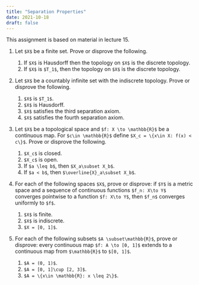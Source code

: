 ```yaml
---
title: "Separation Properties"
date: 2021-10-18
draft: false
---
```


This assignment is based on material in lecture 15.

1. Let `$X$` be a finite set. Prove or disprove the following.
    1. If `$X$` is Hausdorff then the topology on `$X$` is the discrete topology.
    2. If `$X$` is `$T_1$`, then the topology on `$X$` is the discrete topology.

2. Let `$X$` be a countably infinite set with the indiscrete topology. Prove or disprove the following.
    1. `$X$` is `$T_1$`.
    2. `$X$` is Hausdorff.
    3. `$X$` satisfies the third separation axiom.
    4. `$X$` satisfies the fourth separation axiom.

3. Let `$X$` be a topological space and `$f: X \to \mathbb{R}$` be a continuous map. For `$c\in \mathbb{R}$` define `$X_c = \{x\in X: f(x) < c\}$`. Prove or disprove the following.
    1. `$X_c$` is closed.
    2. `$X_c$` is open.
    3. If `$a \leq b$`, then `$X_a\subset X_b$`.
    4. If `$a < b$`, then `$\overline{X}_a\subset X_b$`.

4. For each of the following spaces `$X$`, prove or disprove: if `$Y$` is a metric space and a sequence of continuous functions `$f_n: X\to Y$` converges pointwise to a function `$f: X\to Y$`, then `$f_n$` converges uniformly to `$f$`.
    1. `$X$` is finite.
    2. `$X$` is indiscrete.
    3. `$X = [0, 1]$`.

5. For each of the following subsets `$A \subset\mathbb{R}$`, prove or disprove: every continuous map `$f: A \to [0, 1]$` extends to a continuous map from `$\mathbb{R}$` to `$[0, 1]$`.
    1. `$A = (0, 1)$`.
    2. `$A = [0, 1]\cup [2, 3]$`.
    3. `$A = \{x\in \mathbb{R}: x \leq 2\}$`.

